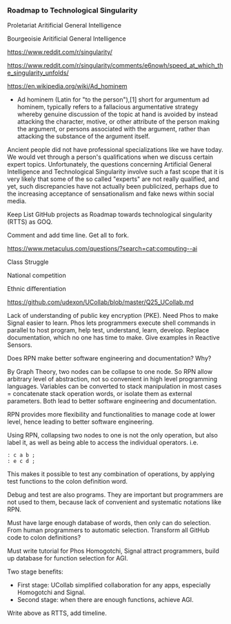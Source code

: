 ### Roadmap to Technological Singularity

Proletariat Aritificial General Intelligence

Bourgeoisie Aritificial General Intelligence

https://www.reddit.com/r/singularity/

https://www.reddit.com/r/singularity/comments/e6nowh/speed_at_which_the_singularity_unfolds/

https://en.wikipedia.org/wiki/Ad_hominem

- Ad hominem (Latin for "to the person"),[1] short for argumentum ad hominem, typically refers to a fallacious argumentative strategy whereby genuine discussion of the topic at hand is avoided by instead attacking the character, motive, or other attribute of the person making the argument, or persons associated with the argument, rather than attacking the substance of the argument itself.

Ancient people did not have professional specializations like we have today. We would vet through a person's qualifications when we discuss certain expert topics. Unfortunately, the questions concerning Artificial General Intelligence and Technological Singularity involve such a fast scope that it is very likely that some of the so called "experts" are not really qualified, and yet, such discrepancies have not actually been publicized, perhaps due to the increasing acceptance of sensationalism and fake news within social media.

Keep List GitHub projects as Roadmap towards technological singularity (RTTS) as GOQ.

Comment and add time line. Get all to fork.

https://www.metaculus.com/questions/?search=cat:computing--ai

Class Struggle

National competition

Ethnic differentiation

https://github.com/udexon/UCollab/blob/master/Q25_UCollab.md


Lack of understanding of public key encryption (PKE). Need Phos to make Signal easier to learn. Phos lets programmers execute shell commands in parallel to host program, help test, understand, learn, develop. Replace documentation, which no one has time to make. Give examples in Reactive Sensors. 

Does RPN make better software engineering and documentation? Why?

By Graph Theory, two nodes can be collapse to one node. So RPN allow arbitrary level of abstraction, not so convenient in high level programming languages. Variables can be converted to stack manipulation in most cases = concatenate stack operation words, or isolate them as external parameters. Both lead to better software engineering and documentation.

RPN provides more flexibility and functionalities to manage code at lower level, hence leading to better software engineering. 

Using RPN, collapsing two nodes to one is not the only operation, but also label it, as well as being able to access the individual operators. i.e.

```
: c a b ;
: e c d ;
```

This makes it possible to test any combination of operations, by applying test functions to the colon definition word. 

Debug and test are also programs. They are important but programmers are not used to them, because lack of convenient and systematic notations like RPN. 

Must have large enough database of words, then only can do selection. From human programmers to automatic selection. Transform all GitHub code to colon definitions? 

Must write tutorial for Phos Homogotchi, Signal attract programmers, build up database for function selection for AGI.

Two stage benefits:
- First stage: UCollab simplified collaboration for any apps, especially Homogotchi and Signal.
- Second stage: when there are enough functions, achieve AGI.

Write above as RTTS, add timeline. 






